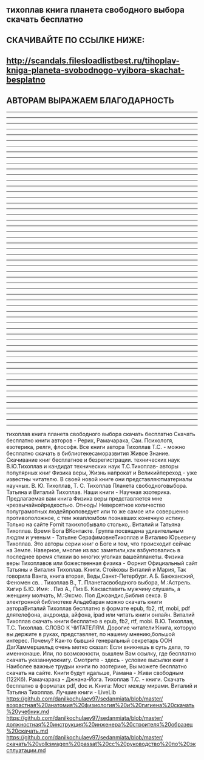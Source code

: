 тихоплав книга планета свободного выбора скачать бесплатно
--------------------------------------------------
СКАЧИВАЙТЕ ПО ССЫЛКЕ НИЖЕ:
--------------------------------------------------
http://scandals.filesloadlistbest.ru/tihoplav-kniga-planeta-svobodnogo-vyibora-skachat-besplatno
--------------------------------------------------
АВТОРАМ ВЫРАЖАЕМ БЛАГОДАРНОСТЬ
--------------------------------------------------
--------------------------------------------------
--------------------------------------------------
--------------------------------------------------
--------------------------------------------------
--------------------------------------------------
--------------------------------------------------
--------------------------------------------------
--------------------------------------------------
--------------------------------------------------
--------------------------------------------------
--------------------------------------------------
--------------------------------------------------
--------------------------------------------------
--------------------------------------------------
--------------------------------------------------
--------------------------------------------------
--------------------------------------------------
--------------------------------------------------
--------------------------------------------------
--------------------------------------------------
--------------------------------------------------
--------------------------------------------------
--------------------------------------------------
--------------------------------------------------
--------------------------------------------------
--------------------------------------------------
--------------------------------------------------
--------------------------------------------------
--------------------------------------------------
--------------------------------------------------
--------------------------------------------------
--------------------------------------------------
--------------------------------------------------
--------------------------------------------------
--------------------------------------------------
--------------------------------------------------
--------------------------------------------------
--------------------------------------------------
--------------------------------------------------
--------------------------------------------------
--------------------------------------------------
--------------------------------------------------
--------------------------------------------------
--------------------------------------------------
--------------------------------------------------
--------------------------------------------------
--------------------------------------------------
--------------------------------------------------
--------------------------------------------------
--------------------------------------------------
--------------------------------------------------
--------------------------------------------------
--------------------------------------------------
--------------------------------------------------
--------------------------------------------------
--------------------------------------------------
тихоплав книга планета свободного выбора скачать бесплатно Cкачать бесплатно книги авторов - Рерих, Рамачарака, Саи. Психологя, езотерика, релгя, флософя. Все книги автора Тихоплав Т.С. - можно бесплатно скачать в библиотекесаморазвития Живое Знание. Скачивание книг бесплатное и безрегистрации. технических наук В.Ю.Тихоплав и кандидат технических наук Т.С.Тихоплав- авторы популярных книг Физика веры, Жизнь напрокат и Великийпереход - уже известны читателю. В своей новой книге они представляютматериалы научных. В. Ю. Тихоплав, Т. С. Тихоплав  Планета свободноговыбора. Татьяна и Виталий Тихоплав. Наши книги - Научная эзотерика. Предлагаемая вам книга Физика веры представляется мне чрезвычайнойредкостью. Отнюдь! Невероятное количество полуграмотных людейпроповедует или то же самое или совершенно противоположное, с тем жеапломбом познавших конечную истину. Только на сайте Fornit такихпобывало столько,. Виталий и Татьяна Тихоплав. Время Бога  ВКонтакте. Группа посвящена удивительным людям и ученым - Татьяне СерафимовнеТихоплав и Виталию Юрьевичу Тихоплав. Это авторы серии книг о Боге и том, что происходит сейчас на Земле. Наверное, многие из вас заметили,как взбунтовались в последнее время стихии во многих уголках вашейпланеты. Физика веры Тихоплавов или божественная физика - Форнит
Официальный сайт Татьяны и Виталия Тихоплав. Книги. Стойковы Виталий и Мария, Так говорила Ванга, книга вторая, Веды,Санкт-Петербург. А.Б. Баюканский, Феномен св. . Тихоплав В., Т. Планетасвободного выбора, М.:Астрель. Хигир Б.Ю. Имя: . Пиз А., Пиз Б. Какзаставить мужчину слушать, а женщину молчать, М.:Эксмо. Пол Джоандис,Библия секса. В электронной библиотеке Альдебаран можно скачать книги автораВиталий Тихоплав бесплатно в формате epub, fb2, rtf, mobi, pdf длятелефона, андроида, айфона, ipad или читать книги онлайн. Виталий Тихоплав  скачать книги бесплатно в epub, fb2, rtf, mobi. В.Ю. Тихоплав, Т.С. Тихоплав. СЛОВО К ЧИТАТЕЛЯМ. Дорогие читатели!Книга, которую вы держите в руках, представляет, по нашему мнению,большой интерес. Почему? Как-то бывший генеральный секретарь ООН ДагХаммершельд очень метко сказал: Если вникнешь в суть дела, то именнонаше. Или, по возможности, вышлем Вам ссылку, где бесплатно скачать указаннуюкнигу. Смотрите - здесь - условие высылки книг в  Наиболее важные трудыи книги по эзотерике, Вы можете бесплатно скачать на сайте. Книги будут идальше,  Рамана - Живи свободным (122Кб). Рамачарака - Джнана-Йога. Тихоплав Т.С. - книги. Скачать бесплатно в форматах pdf, doc и. Книга: Мост между мирами. Виталий и Татьяна Тихоплав. Лучшие книги - LiveLib
https://github.com/danilkochulaev97/sedanmiata/blob/master/возрастная%20анатомия%20физиология%20и%20гигиена%20скачать%20учебник.md
https://github.com/danilkochulaev97/sedanmiata/blob/master/должностная%20инструкция%20инженера%20строителя%20образец%20скачать.md
https://github.com/danilkochulaev97/sedanmiata/blob/master/скачать%20volkswagen%20passat%20cc%20руководство%20по%20эксплуатации.md
